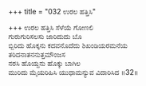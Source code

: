 +++
title = "032 ಉರಲ ಹತ್ತಿಸಿ"

+++
ಉರಲ ಹತ್ತಿಸಿ ಸೆಳೆಯೆ ಗೋಣಲಿ  
ಗುರುಗುರಿಸಲಸು ಜಾರಿದುದು ಬೊ  
ಬ್ಬಿರಿದು ಹೊಕ್ಕನು ಕದವನೊದೆದು ಶಿಖಂಡಿಯರಮನೆಯ  
ತರಿದನಾತನನುತ್ತಮೌಂಜಸ  
ನರಸಿ ಹೊಯ್ದನು ಹೊಕ್ಕು ಬಾಗಿಲ  
ಮುರಿದು ಮೈಯರಿಹಿಸಿ ಯುಧಾಮನ್ಯುವ ವಿದಾರಿಸಿದ     ॥32॥